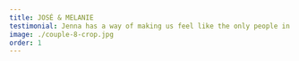 ```yaml
---
title: JOSÉ & MELANIE
testimonial: Jenna has a way of making us feel like the only people in the room. The photos she delivered were beyond our expectations, capturing the joy, love, and beauty of our special day in a way that we will treasure forever.
image: ./couple-8-crop.jpg
order: 1
---
```

